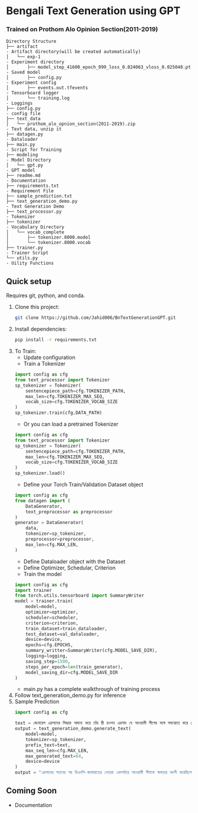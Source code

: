 # Bengali Text Generation using GPT

### Trained on Prothom Alo Opinion Section(2011-2019)

```
Directory Structure
├── artifact                                                             - Artifact directory(will be created automatically)
│   └── exp-1                                                            - Experiment directory
│       ├── model_step_41600_epoch_099_loss_0.024063_vloss_0.025048.pt   - Saved model
│       ├── config.py                                                    - Experiment config
│       ├── events.out.tfevents                                          - Tensorboard logger
│       └── training.log                                                 - Loggings
├── config.py                                                            - config file
├── text_data
│   └── prothom_alo_opnion_section(2011-2019).zip                        - Text data, unzip it
├── datagen.py                                                           - Dataloader
├── main.py                                                              - Script for Training
├── modeling                                                             - Model Directory
│   └── gpt.py                                                           - GPT model
├── readme.md                                                            - Documentation
├── requirements.txt                                                     - Requirement File
├── sample_prediction.txt
├── text_generation_demo.py                                              - Text Generation Demo
├── text_processor.py                                                    - Tokenizer
├── tokenizer                                                            - Vocabulary Directory
│   └── vocab_complete
│       ├── tokenizer.8000.model
│       └── tokenizer.8000.vocab
├── trainer.py                                                           - Trainer Script
└── utils.py                                                             - Uility Functions
```

## Quick setup

Requires git, python, and conda.

1. Clone this project:
    ```bash
    git clone https://github.com/Jahid006/BnTextGenerationGPT.git
    ```
2. Install dependencies:
    ```bash
    pip install -r requirements.txt
    ```
3. To Train:
    - Update configuration
    - Train a Tokenizer
    ```python
    import config as cfg
    from text_processor import Tokenizer
    sp_tokenizer = Tokenizer(
        sentencepiece_path=cfg.TOKENIZER_PATH,
        max_len=cfg.TOKENIZER_MAX_SEQ,
        vocab_size=cfg.TOKENIZER_VOCAB_SIZE
    )
    sp_tokenizer.train(cfg.DATA_PATH)
    ```
    - Or you can load a pretrained Tokenizer
    ```python
    import config as cfg
    from text_processor import Tokenizer
    sp_tokenizer = Tokenizer(
        sentencepiece_path=cfg.TOKENIZER_PATH,
        max_len=cfg.TOKENIZER_MAX_SEQ,
        vocab_size=cfg.TOKENIZER_VOCAB_SIZE
    )
    sp_tokenizer.load()
    ```
    - Define your Torch Train/Validation Dataset object
    ```python
    import config as cfg
    from datagen import (
        DataGenerator,
        text_preprocessor as preprocessor
    )
    generator = DataGenerator(
        data,
        tokenizer=sp_tokenizer,
        preprocessor=preprocessor,
        max_len=cfg.MAX_LEN,
    )
    ```
    - Define Dataloader object with the Dataset
    - Define Optimizer, Schedular, Criterion
    - Train the model
    ```python
    import config as cfg
    import trainer 
    from torch.utils.tensorboard import SummaryWriter
    model = trainer.train(
        model=model,
        optimizer=optimizer,
        scheduler=scheduler,
        criterion=criterion,
        train_dataset=train_dataloader,
        test_dataset=val_dataloader,
        device=device,
        epochs=cfg.EPOCHS,
        summary_writter=SummaryWriter(cfg.MODEL_SAVE_DIR),
        logging=logging,
        saving_step=1500,
        steps_per_epoch=len(train_generator),
        model_saving_dir=cfg.MODEL_SAVE_DIR
    )
    ```
    - main.py has a complete walkthrough of training process
4. Follow text_generation_demo.py for inference
5. Sample Prediction
    ```python
    import config as cfg

    text = জেনারেল এরশাদের সিদ্ধান্ত অমান্য করে তাঁর স্ত্রী রওশন এরশাদ যে আওয়ামী লীগের সঙ্গে সমঝোতা করে ফেলেছিলেন, সে কথাও সবার জানা। রওশন এরশাদের সিদ্ধান্তেই সেদিন জাতীয় পার্টির অন্য নেতারা মনোনয়নপত্র জমা দিয়েছেন এবং নির্বাচনে প্রতিদ্বন্দ্বিতা করেছেন। জেনারেল এরশাদের নামে যেসব আসনে মনোনয়নপত্র জমা পড়েছিল, সেগুলোর যথার্থতা নিয়েও তখন প্রশ্ন উঠেছিল।
    output = text_generation_demo.generate_text(
        model=model,
        tokenizer=sp_tokenizer,
        prefix_text=text,
        max_seq_len=cfg.MAX_LEN,
        max_generated_text=64,
        device=device
    )
    output = "এরশাদের পতনের পর বিএনপি-জামায়াতের নেতারা একপর্যায়ে আওয়ামী লীগকে ক্ষমতার অংশী করেছিলেন। এরশাদ ক্ষমতার অংশীদার ছিলেন।"
    ```


## Coming Soon
* Documentation
